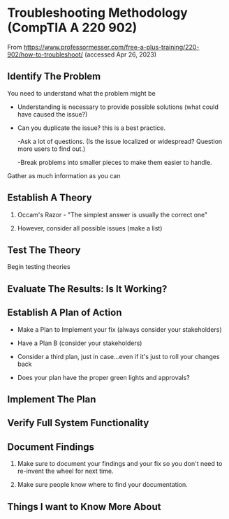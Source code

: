 # Troubleshooting Methodology (CompTIA A 220 902)

From https://www.professormesser.com/free-a-plus-training/220-902/how-to-troubleshoot/ (accessed Apr 26, 2023)

## Identify The Problem

You need to understand what the problem might be
* Understanding is necessary to provide possible solutions (what could have caused the issue?)
* Can you duplicate the issue? this is a best practice.

     -Ask a lot of questions. (Is the issue localized or widespread? Question more users to find out.)

     -Break problems into smaller pieces to make them easier to handle.

Gather as much information as you can 

## Establish A Theory
 1. Occam's Razor - "The simplest answer is usually the correct one"

 2. However, consider all possible issues (make a list)

## Test The Theory

Begin testing theories

## Evaluate The Results: Is It Working?

## Establish A Plan of Action

* Make a Plan to Implement your fix (always consider your stakeholders)

* Have a Plan B (consider your stakeholders)

* Consider a third plan, just in case...even if it's just to roll your changes back

* Does your plan have the proper green lights and approvals?
 
## Implement The Plan

## Verify Full System Functionality

## Document Findings

  1. Make sure to document your findings and your fix so you don't need to re-invent the wheel for next time. 

  2. Make sure people know where to find your documentation.

## Things I want to Know More About